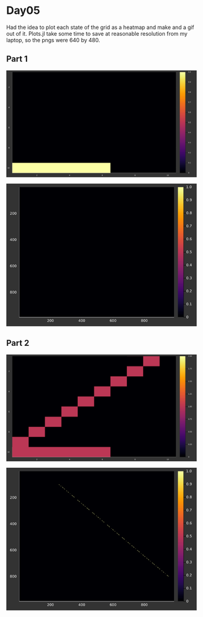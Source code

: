 # Day05

Had the idea to plot each state of the grid as a heatmap and make and a gif out
of it. Plots.jl take some time to save at reasonable resolution from my laptop,
so the pngs were 640 by 480.


## Part 1
![Sample](./figs/part1/sample.gif)

![Input](./figs/part1/input.gif)


## Part 2
![Sample](./figs/part2/sample.gif)

![Input](./figs/part2/input.gif)
